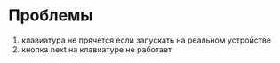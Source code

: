 # Проблемы

1) клавиатура не прячется если запускать на реальном устройстве
2) кнопка next на клавиатуре не работает
